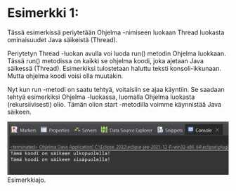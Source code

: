 # Esimerkki 1:
Tässä esimerkissä periytetään Ohjelma -nimiseen luokaan Thread luokasta ominaisuudet Java säikeistä (Thread). 

Periytetyn Thread -luokan avulla voi luoda run() metodin Ohjelma luokkaan. Tässä run() metodissa on kaikki se ohjelma koodi, joka ajetaan Java säikessä (Thread). Esimerkiksi tulostetaan haluttu teksti konsoli-ikkunaan. Mutta ohjelma koodi voisi olla muutakin.

Nyt kun run -metodi on saatu tehtyä, voitaisiin se ajaa käyntiin. Se saadaan tehtyä esimerkiksi Ohjelma -luokassa, luomalla Ohjelma luokasta (rekursiivisesti) olio. Tämän olion start -metodilla voimme käynnistää Java säikeen.

![Esimerkkiajo](./Kuva_01.PNG)<br>
Esimerkkiajo.


